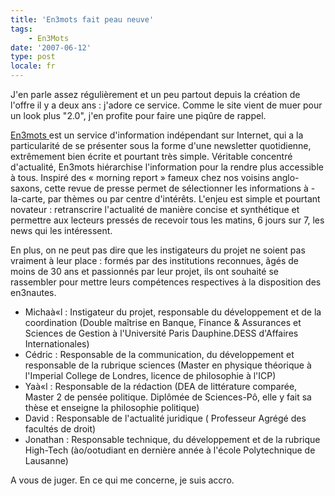 ```yaml
---
title: 'En3mots fait peau neuve'
tags:
    - En3Mots
date: '2007-06-12'
type: post
locale: fr
---
```


J'en parle assez régulièrement et un peu partout depuis la création de l'offre il y a deux ans&nbsp;: j'adore ce service. Comme le site vient de muer pour un look plus "2.0", j'en profite pour faire une piq&ucirc;re de rappel.

[](http://en3mots.com/) [En3mots ](http://en3mots.com/)est un service d'information indépendant sur Internet, qui a la particularité de se présenter sous la forme d'une newsletter quotidienne, extrêmement bien écrite et pourtant très simple. Véritable concentré d'actualité, En3mots hiérarchise l'information pour la rendre plus accessible à tous. Inspiré des «&nbsp;morning report&nbsp;» fameux chez nos voisins anglo-saxons, cette revue de presse permet de sélectionner les informations à -la-carte, par thèmes ou par centre d'intérêts. L'enjeu est simple et pourtant novateur&nbsp;: retranscrire l'actualité de manière concise et synthétique et permettre aux lecteurs pressés de recevoir tous les matins, 6 jours sur 7, les news qui les intéressent.

En plus, on ne peut pas dire que les instigateurs du projet ne soient pas vraiment à leur place&nbsp;: formés par des institutions reconnues, &acirc;gés de moins de 30 ans et passionnés par leur projet, ils ont souhaité se rassembler pour mettre leurs compétences respectives à la disposition des en3nautes.

* Michaà«l&nbsp;: Instigateur du projet, responsable du développement et de la coordination
  (Double maîtrise en Banque, Finance &amp; Assurances et Sciences de Gestion à l'Université Paris Dauphine.DESS d'Affaires Internationales)
* Cédric&nbsp;: Responsable de la communication, du développement et responsable de la rubrique sciences
  (Master en physique théorique à l'Imperial College de Londres, licence de philosophie à l'ICP)
* Yaà«l&nbsp;: Responsable de la rédaction
  (DEA de littérature comparée, Master 2 de pensée politique. Diplômée de Sciences-Pô, elle y fait sa thèse et enseigne la philosophie politique)
* David&nbsp;: Responsable de l'actualité juridique
  ( Professeur Agrégé des facultés de droit)
* Jonathan&nbsp;: Responsable technique, du développement et de la rubrique High-Tech
  (ào/ootudiant en dernière année à l'école Polytechnique de Lausanne)

A vous de juger. En ce qui me concerne, je suis accro.
